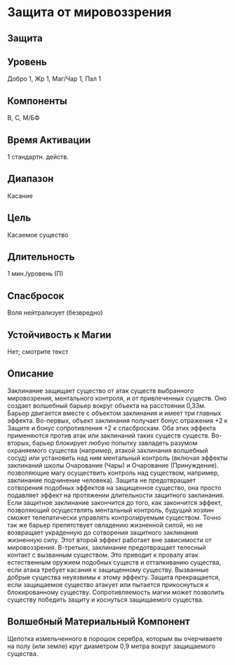 # Защита от мировоззрения
## Защита
## Уровень
Добро 1, Жр 1, Маг/Чар 1, Пал 1
## Компоненты
В, С, М/БФ
## Время Активации
1 стандартн. действ.
## Диапазон
Касание
## Цель
Касаемое существо
## Длительность
1 мин./уровень (П)
## Спасбросок
Воля нейтрализует (безвредно)

## Устойчивость к Магии
Нет; смотрите текст
## Описание
Заклинание защищает существо от атак существ выбранного мировозрения, ментального контроля, и от привлеченных существ. Оно создает волшебный барьер вокруг объекта на расстоянии 0,33м. Барьер двигается вместе с объектом заклинания и имеет три главных эффекта.
Во-первых, объект заклинания получает бонус отражения +2 к Защите и бонус сопротивления +2 к спасброскам. Оба этих эффекта применяются против атак или заклинаний таких существ существ.
Во-вторых, барьер блокирует любую попытку завладеть разумом охраняемого существа (например, атакой заклинания волшебный сосуд) или установить над ним ментальный контроль (включая эффекты заклинаний школы Очарование (Чары) и Очарование (Принуждение). позволяющие магу осуществить контроль над существом, например, заклинание подчинение человека). Защита не предотвращает сотворения подобных эффектов на защищенное существо, она просто подавляет эффект на протяжении длительности защитного заклинания. Если защитное заклинание закончится до того, как закончится эффект, позволяющий осуществлять ментальный контроль, будущий хозяин сможет телепатически управлять контролируемым существом. Точно так же барьер препятствует овладению жизненной силой, но не возвращает украденную до сотворения защитного заклинания жизненную силу. Этот второй эффект работает вне зависимости от мировоззрения.
В-третьих, заклинание предотвращает телесный контакт с вызванным существом. Это приводит к провалу атак естественным оружием подобных существ и отталкиванию существа, если атака требует касания к защищенному существу. Вызванные добрые существа неуязвимы к этому эффекту. Защита прекращается, если защищаемое существо атакует или пытается прикоснуться к блокированному существу. Сопротивляемость магии может позволить существу победить защиту и коснуться защищаемого существа.
## Волшебный Материальный Компонент
Щепотка измельченного в порошок серебра, которым вы очерчиваете на полу (или земле) круг диаметром 0,9 метра вокруг защищаемого существа.

